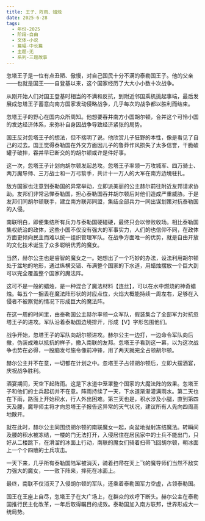 ```yaml
---
title: 王子、阵雨、蜡烛
date: 2025-6-28
tags:
  - 年份-2025
  - 阶段-自由
  - 文体-小说
  - 篇幅-中长篇
  - 主题-无
  - 系列-三题故事
---
```


忽塔王子是一位有点丑陋、傲慢，对自己国民十分不满的泰勒国王子。他的父亲——也就是国王——自登基以来，这个国家经历了大大小小数十次战争。

从刚开始人们对国王登基时相当的不满和反抗，到附近邻国乘机挑起事端，最后发展成忽塔王子蓄意向南方国家发动侵略战争，几乎每次的战争都以胜利而结束。

忽塔王子的野心在国内众所周知。他想要吞并南方小国胡尔顿，合并这个可怜小国的发达经济体系，来弥补自身因战争导致经济紧张的局势。

国王反对忽塔王子的想法，但不揣明了说。他欣赏儿子狂野的本性，像是看见了自己的过去。国王觉得泰勒国在外交方面因儿子的鲁莽作风损失了太多信誉，干脆破罐子破摔，吞并早已断交的的胡尔顿或许是件好事。

这一次，忽塔王子计划向胡尔顿发起总攻。忽塔王子率领一万攻城军、四万骑士、两万魔导师、三万战士和一万弓箭手，共计十一万人的大军在南方边境驻扎。

敌方国家也注意到泰勒国的异常举动，立即派美丽的公主赫尔前往附近友邦请求协助。友邦们非常忌惮泰勒国，担心泰勒国吞并胡尔顿后对他们造成严重威胁。于是友邦们同胡尔顿联手，建立南方联邦同盟，集结全部兵力一同出谋划策对抗泰勒国的入侵。

南联明白，即便集结所有兵力与泰勒国硬碰硬，最终只会以惨败收场。相比泰勒国集权统治的政体，这些小国不仅没有强大的军事实力，人们的也信仰不同，在政体方面更倾向民主而难以统一组织管理军队。在战争方面唯一的优势，就是自由开放的文化技术诞生了众多聪明优秀的魔女。

当然，赫尔公主也是睿智的魔女之一。她想出了一个巧妙的办法，设法利用胡尔顿处于盆地的地形，通过纵横交错、布满整个国家的下水道，用蜡烛摆放一个巨大到可以完全覆盖整个国家的魔法阵。

这可不是一般的蜡烛，是一种混合了魔法材料【连丝】，可以在水中燃烧的神奇蜡烛。每五个一捆丢在魔法阵形状的对应点位，火焰大概能持续一周左右，足够在入侵者不被察觉的情况下形成巨大的魔法阵。

在这一周的时间里，由泰勒国公主赫尔率领一众军队，假装集合了全部军力对抗忽塔王子的进攻。军队沿着泰勒国边境排开，形成【V】字形包围他们。

战争开始，忽塔王子的军队向胡尔顿进攻。赫尔公主一边打，一边命令军队向后撤，伪装成难以抵抗的样子，撤入南联的友邦。忽塔王子看到这一幕，以为这次战争也势在必得，一股脑发号施令像前冲锋，用了两天就完全占领胡尔顿。

赫尔公主并不在意，一切都在计划之中。忽塔王子占领胡尔顿后，立即大摆酒宴，庆祝战争胜利。

酒宴期间，天空下起阵雨。这是下水道中笼罩整个国家的大魔法阵的效果。忽塔王子和他们的士兵起初并不在意。阵雨持续了一天，下水道渐渐灌满雨水。第二天也在下雨，路面上开始积水，行人外出困难。第三天也是，积水涉及小腿，直到第四天及腰，魔导师主将才向忽塔王子报告这异常的天气状况，建议所有人先向四周高地散开。

就在此时，赫尔公主同围绕胡尔顿的南联魔女一起，向盆地抛射冻结魔法。转瞬间及腰的积水被冻结，一楼的门无法打开，入侵居住在居民家中的士兵不能出门，只好从二楼跳下，在滑溜的冰面上行动，南联的魔女们骑着扫帚飞回胡尔顿，朝冰面上一个个四散的士兵攻击。

一天下来，几乎所有泰勒国陆军被消灭，骑着扫帚在天上飞的魔导师们当然不敌实力强大的魔女，一一败下阵来，摔死在冰面上。

最终，南联不仅消灭了入侵胡尔顿的军队，还乘着泰勒国军力空虚，占领泰勒国。

国王在王座上自尽，忽塔王子在大广场上，在群众的欢呼下断头。赫尔公主在泰勒国推行民主化改革，一年后取得瞩目的成效。泰勒国加入南方联邦，世界形成大一统局势。

